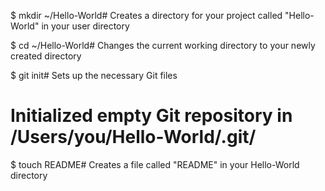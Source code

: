 $ mkdir ~/Hello-World# Creates a directory for your project called "Hello-World" in your user directory

$ cd ~/Hello-World# Changes the current working directory to your newly created directory

$ git init# Sets up the necessary Git files
# Initialized empty Git repository in /Users/you/Hello-World/.git/

$ touch README# Creates a file called "README" in your Hello-World directory

